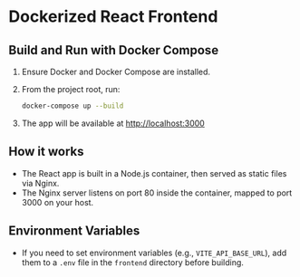 # Dockerized React Frontend

## Build and Run with Docker Compose

1. Ensure Docker and Docker Compose are installed.
2. From the project root, run:

   ```bash
   docker-compose up --build
   ```

3. The app will be available at [http://localhost:3000](http://localhost:3000)

## How it works
- The React app is built in a Node.js container, then served as static files via Nginx.
- The Nginx server listens on port 80 inside the container, mapped to port 3000 on your host.

## Environment Variables
- If you need to set environment variables (e.g., `VITE_API_BASE_URL`), add them to a `.env` file in the `frontend` directory before building. 